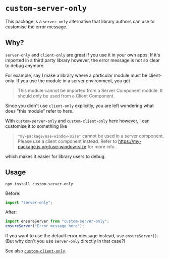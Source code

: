# `custom-server-only`

This package is a `server-only` alternative that library authors can use to customise the error message.

## Why?

`server-only` and `client-only` are great if you use it in your own apps. If it's imported in a third party library however, the error message is not so clear to debug anymore.

For example, say I make a library where a particular module must be client-only. If you use the module in a server environment, you get

> This module cannot be imported from a Server Component module. It should only be used from a Client Component.

Since you didn't use `client-only` explicitly, you are left wondering what does "this module" refer to here.

With `custom-server-only` and `custom-client-only` here however, I can customise it to something like

> `"my-package/use-window-size"` cannot be used in a server component. Please use a client component instead. Refer to https://my-package.js.org/use-window-size for more info.

which makes it easier for library users to debug.

## Usage

```
npm install custom-server-only
```

Before:

```ts
import "server-only";
```

After:

```ts
import ensureServer from "custom-server-only";
ensureServer("Error message here");
```

If you want to use the default error message instead, use `ensureServer()`. (But why don't you use `server-only` directly in that case?)

See also [`custom-client-only`](https://www.npmjs.com/custom-client-only).
